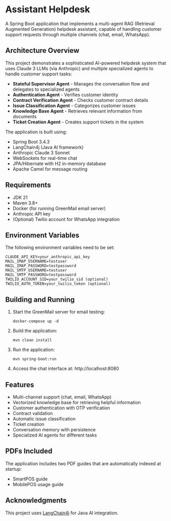 # Assistant Helpdesk

A Spring Boot application that implements a multi-agent RAG (Retrieval Augmented Generation) helpdesk assistant, capable of handling customer support requests through multiple channels (chat, email, WhatsApp).

## Architecture Overview

This project demonstrates a sophisticated AI-powered helpdesk system that uses Claude 3 LLMs (via Anthropic) and multiple specialized agents to handle customer support tasks:

- **Stateful Supervisor Agent** - Manages the conversation flow and delegates to specialized agents
- **Authentication Agent** - Verifies customer identity
- **Contract Verification Agent** - Checks customer contract details
- **Issue Classification Agent** - Categorizes customer issues
- **Knowledge Base Agent** - Retrieves relevant information from documents
- **Ticket Creation Agent** - Creates support tickets in the system

The application is built using:
- Spring Boot 3.4.3
- LangChain4j (Java AI framework)
- Anthropic Claude 3 Sonnet
- WebSockets for real-time chat
- JPA/Hibernate with H2 in-memory database
- Apache Camel for message routing

## Requirements

- JDK 21
- Maven 3.8+
- Docker (for running GreenMail email server)
- Anthropic API key
- (Optional) Twilio account for WhatsApp integration

## Environment Variables

The following environment variables need to be set:

```
CLAUDE_API_KEY=your_anthropic_api_key
MAIL_IMAP_USERNAME=testuser
MAIL_IMAP_PASSWORD=testpassword
MAIL_SMTP_USERNAME=testuser
MAIL_SMTP_PASSWORD=testpassword
TWILIO_ACCOUNT_SID=your_twilio_sid (optional)
TWILIO_AUTH_TOKEN=your_twilio_token (optional)
```

## Building and Running

1. Start the GreenMail server for email testing:
   ```
   docker-compose up -d
   ```

2. Build the application:
   ```
   mvn clean install
   ```

3. Run the application:
   ```
   mvn spring-boot:run
   ```

4. Access the chat interface at: http://localhost:8080

## Features

- Multi-channel support (chat, email, WhatsApp)
- Vectorized knowledge base for retrieving helpful information
- Customer authentication with OTP verification
- Contract validation
- Automatic issue classification
- Ticket creation
- Conversation memory with persistence
- Specialized AI agents for different tasks

## PDFs Included

The application includes two PDF guides that are automatically indexed at startup:
- SmartPOS guide
- MobilePOS usage guide

## Acknowledgments

This project uses [LangChain4j](https://github.com/langchain4j/langchain4j) for Java AI integration.